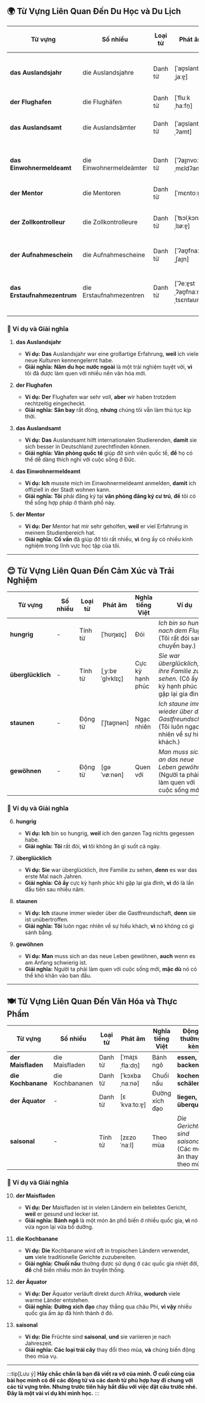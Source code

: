 ## **🌍 Từ Vựng Liên Quan Đến Du Học và Du Lịch**

|**Từ vựng**|**Số nhiều**|**Loại từ**|**Phát âm**|**Nghĩa tiếng Việt**|**Động từ thường đi kèm**|
|---|---|---|---|---|---|
|**das Auslandsjahr**|die Auslandsjahre|Danh từ|[ˈaʊ̯slantsˌjaːɐ̯]|Năm du học nước ngoài|**machen, planen**|
|**der Flughafen**|die Flughäfen|Danh từ|[ˈfluːkˌhaːfn̩]|Sân bay|**erreichen, verlassen**|
|**das Auslandsamt**|die Auslandsämter|Danh từ|[ˈaʊ̯slantsˌʔamt]|Văn phòng quốc tế|**besuchen, kontaktieren**|
|**das Einwohnermeldeamt**|die Einwohnermeldeämter|Danh từ|[ˈʔaɪ̯nvoːnɐˌmɛldʔamt]|Văn phòng đăng ký cư trú|**melden, besuchen**|
|**der Mentor**|die Mentoren|Danh từ|[ˈmɛntoːɐ̯]|Cố vấn|**finden, unterstützen**|
|**der Zollkontrolleur**|die Zollkontrolleure|Danh từ|[ˈʦɔlˌkɔntʁoˌlɪøːɐ̯]|Nhân viên kiểm tra hải quan|**arbeiten, überprüfen**|
|**der Aufnahmeschein**|die Aufnahmescheine|Danh từ|[ˈʔaʊ̯fnaːməˌʃaɪ̯n]|Giấy tạm trú|**beantragen, erhalten**|
|**das Erstaufnahmezentrum**|die Erstaufnahmezentren|Danh từ|[ˈʔeːɐ̯stˌʔaʊ̯fnaːməˌtsɛntʁʊm]|Trung tâm tiếp nhận ban đầu|**besuchen, melden**|

### **📌 Ví dụ và Giải nghĩa**

1. **das Auslandsjahr**
    
    - **Ví dụ:** **Das** Auslandsjahr war eine großartige Erfahrung, **weil** ich viele neue Kulturen kennengelernt habe.
    - **Giải nghĩa:** **Năm du học nước ngoài** là một trải nghiệm tuyệt vời, **vì** tôi đã được làm quen với nhiều nền văn hóa mới.
2. **der Flughafen**
    
    - **Ví dụ:** **Der** Flughafen war sehr voll, **aber** wir haben trotzdem rechtzeitig eingecheckt.
    - **Giải nghĩa:** **Sân bay** rất đông, **nhưng** chúng tôi vẫn làm thủ tục kịp thời.
3. **das Auslandsamt**
    
    - **Ví dụ:** **Das** Auslandsamt hilft internationalen Studierenden, **damit** sie sich besser in Deutschland zurechtfinden können.
    - **Giải nghĩa:** **Văn phòng quốc tế** giúp đỡ sinh viên quốc tế, **để** họ có thể dễ dàng thích nghi với cuộc sống ở Đức.
4. **das Einwohnermeldeamt**
    
    - **Ví dụ:** **Ich** musste mich im Einwohnermeldeamt anmelden, **damit** ich offiziell in der Stadt wohnen kann.
    - **Giải nghĩa:** **Tôi** phải đăng ký tại **văn phòng đăng ký cư trú**, **để** tôi có thể sống hợp pháp ở thành phố này.
5. **der Mentor**
    
    - **Ví dụ:** **Der** Mentor hat mir sehr geholfen, **weil** er viel Erfahrung in meinem Studienbereich hat.
    - **Giải nghĩa:** **Cố vấn** đã giúp đỡ tôi rất nhiều, **vì** ông ấy có nhiều kinh nghiệm trong lĩnh vực học tập của tôi.

---
## **😊 Từ Vựng Liên Quan Đến Cảm Xúc và Trải Nghiệm**

|**Từ vựng**|**Số nhiều**|**Loại từ**|**Phát âm**|**Nghĩa tiếng Việt**|**Ví dụ**|
|---|---|---|---|---|---|
|**hungrig**|-|Tính từ|[ˈhʊŋʁɪç]|Đói|_Ich bin so hungrig nach dem Flug._     (Tôi rất đói sau chuyến bay.)|
|**überglücklich**|-|Tính từ|[ˌyːbɐˈɡlʏklɪç]|Cực kỳ hạnh phúc|_Sie war überglücklich, ihre Familie zu sehen._     (Cô ấy cực kỳ hạnh phúc khi gặp lại gia đình.)|
|**staunen**|-|Động từ|[ˈʃtaʊ̯nən]|Ngạc nhiên|_Ich staune immer wieder über die Gastfreundschaft._     (Tôi luôn ngạc nhiên về sự hiếu khách.)|
|**gewöhnen**|-|Động từ|[ɡəˈvøːnən]|Quen với|_Man muss sich an das neue Leben gewöhnen._     (Người ta phải làm quen với cuộc sống mới.)|

### **📌 Ví dụ và Giải nghĩa**

6. **hungrig**
    
    - **Ví dụ:** **Ich** bin so hungrig, **weil** ich den ganzen Tag nichts gegessen habe.
    - **Giải nghĩa:** **Tôi** rất đói, **vì** tôi không ăn gì suốt cả ngày.
7. **überglücklich**
    
    - **Ví dụ:** **Sie** war überglücklich, ihre Familie zu sehen, **denn** es war das erste Mal nach Jahren.
    - **Giải nghĩa:** **Cô ấy** cực kỳ hạnh phúc khi gặp lại gia đình, **vì** đó là lần đầu tiên sau nhiều năm.
8. **staunen**
    
    - **Ví dụ:** **Ich** staune immer wieder über die Gastfreundschaft, **denn** sie ist unübertroffen.
    - **Giải nghĩa:** **Tôi** luôn ngạc nhiên về sự hiếu khách, **vì** nó không có gì sánh bằng.
9. **gewöhnen**
    
    - **Ví dụ:** **Man** muss sich an das neue Leben gewöhnen, **auch** wenn es am Anfang schwierig ist.
    - **Giải nghĩa:** Người ta phải làm quen với cuộc sống mới, **mặc dù** nó có thể khó khăn vào ban đầu.

---
## **🍽️ Từ Vựng Liên Quan Đến Văn Hóa và Thực Phẩm**

|**Từ vựng**|**Số nhiều**|**Loại từ**|**Phát âm**|**Nghĩa tiếng Việt**|**Động từ thường đi kèm**|
|---|---|---|---|---|---|
|**der Maisfladen**|die Maisfladen|Danh từ|[ˈmaɪ̯sˌflaːdn̩]|Bánh ngô|**essen, backen**|
|**die Kochbanane**|die Kochbananen|Danh từ|[ˈkɔxbaˌnaːnə]|Chuối nấu|**kochen, schälen**|
|**der Äquator**|-|Danh từ|[ɛˈkvaːtoːɐ̯]|Đường xích đạo|**liegen, überqueren**|
|**saisonal**|-|Tính từ|[zɛzoˈnaːl]|Theo mùa|_Die Gerichte sind saisonal._     (Các món ăn thay đổi theo mùa.)|

### **📌 Ví dụ và Giải nghĩa**

10. **der Maisfladen**
    
    - **Ví dụ:** **Der** Maisfladen ist in vielen Ländern ein beliebtes Gericht, **weil** er gesund und lecker ist.
    - **Giải nghĩa:** **Bánh ngô** là một món ăn phổ biến ở nhiều quốc gia, **vì** nó vừa ngon lại vừa bổ dưỡng.
11. **die Kochbanane**
    
    - **Ví dụ:** **Die** Kochbanane wird oft in tropischen Ländern verwendet, **um** viele traditionelle Gerichte zuzubereiten.
    - **Giải nghĩa:** **Chuối nấu** thường được sử dụng ở các quốc gia nhiệt đới, **để** chế biến nhiều món ăn truyền thống.
12. **der Äquator**
    
    - **Ví dụ:** **Der** Äquator verläuft direkt durch Afrika, **wodurch** viele warme Länder entstehen.
    - **Giải nghĩa:** **Đường xích đạo** chạy thẳng qua châu Phi, **vì vậy** nhiều quốc gia ấm áp đã hình thành ở đó.
13. **saisonal**
    
    - **Ví dụ:** **Die** Früchte sind **saisonal**, **und** sie variieren je nach Jahreszeit.
    - **Giải nghĩa:** **Các loại trái cây** thay đổi theo mùa, **và** chúng biến động theo mùa vụ.



---
:::tip[Lưu ý]
**Hãy chắc chắn là bạn đã viết ra vở của mình. Ở cuối cùng của bài học mình có để các động từ và các danh từ phù hợp hay đi chung với các từ vựng trên. Nhưng trước tiên hãy bắt đầu với việc đặt câu trước nhé. Đây là một vài ví dụ khi mình học.**
:::